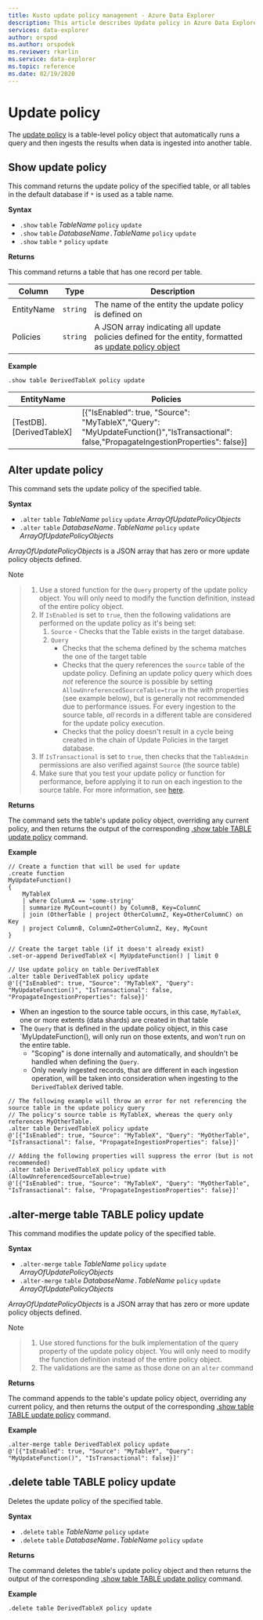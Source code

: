 ```yaml
---
title: Kusto update policy management - Azure Data Explorer
description: This article describes Update policy in Azure Data Explorer.
services: data-explorer
author: orspod
ms.author: orspodek
ms.reviewer: rkarlin
ms.service: data-explorer
ms.topic: reference
ms.date: 02/19/2020
---
```

# Update policy

The [update policy](updatepolicy.md) is a table-level policy object that automatically
runs a query and then ingests the results when data is ingested into another table.

## Show update policy

This command returns the update policy of the specified table,
or all tables in the default database if `*` is used as a table name.

**Syntax**

* `.show` `table` *TableName* `policy` `update`
* `.show` `table` *DatabaseName*`.`*TableName* `policy` `update`
* `.show` `table` `*` `policy` `update`

**Returns**

This command returns a table that has one record per table.

|Column    |Type    |Description                                                                                                                                                           |
|----------|--------|----------------------------------------------------------------------------------------------------------------------------------------------------------------------|
|EntityName|`string`|The name of the entity the update policy is defined on                                                                                                                |
|Policies  |`string`|A JSON array indicating all update policies defined for the entity, formatted as [update policy object](updatepolicy.md#the-update-policy-object)|

**Example**

```kusto
.show table DerivedTableX policy update 
```

|EntityName        |Policies                                                                                                                                    |
|------------------|--------------------------------------------------------------------------------------------------------------------------------------------|
|[TestDB].[DerivedTableX]|[{"IsEnabled": true, "Source": "MyTableX","Query": "MyUpdateFunction()","IsTransactional": false,"PropagateIngestionProperties": false}]|

## Alter update policy

This command sets the update policy of the specified table.

**Syntax**

* `.alter` `table` *TableName* `policy` `update` *ArrayOfUpdatePolicyObjects*
* `.alter` `table` *DatabaseName*`.`*TableName* `policy` `update` *ArrayOfUpdatePolicyObjects*

*ArrayOfUpdatePolicyObjects* is a JSON array that has zero or more update policy objects defined.

> [!NOTE]

> 1. Use a stored function for the `Query` property of the update policy object.
   You will only need to modify the function definition, instead of the entire policy object.
> 1. If `IsEnabled` is set to `true`, then the following validations are performed on the update policy as it's being set:
>    1. `Source` - Checks that the Table exists in the target database.
>    1. `Query`
>        * Checks that the schema defined by the schema matches the one of the target table
>        * Checks that the query references the `source` table of the update policy. 
        Defining an update policy query which does *not* reference the source is possible by setting 
        `AllowUnreferencedSourceTable=true` in the *with* properties (see example below),
        but is generally not recommended due to performance issues. For every ingestion to the source table, 
        *all* records in a different table are considered for the update policy execution.
 >       * Checks that the policy doesn't result in a cycle being created in the chain of Update Policies in the target database.
 > 1. If `IsTransactional` is set to `true`, then checks that the `TableAdmin` permissions are also verified against `Source` (the source table)
 > 1. Make sure that you test your update policy or function for performance, before applying it to run on each ingestion to the source table. For more information, see [here](updatepolicy.md#testing-an-update-policys-performance-impact).

**Returns**

The command sets the table's update policy object, overriding any current policy,
and then returns the output of the corresponding [.show table TABLE update policy](#show-update-policy) command.

**Example**

```kusto
// Create a function that will be used for update
.create function 
MyUpdateFunction()
{
    MyTableX
    | where ColumnA == 'some-string'
    | summarize MyCount=count() by ColumnB, Key=ColumnC
    | join (OtherTable | project OtherColumnZ, Key=OtherColumnC) on Key
    | project ColumnB, ColumnZ=OtherColumnZ, Key, MyCount
}

// Create the target table (if it doesn't already exist)
.set-or-append DerivedTableX <| MyUpdateFunction() | limit 0

// Use update policy on table DerivedTableX
.alter table DerivedTableX policy update
@'[{"IsEnabled": true, "Source": "MyTableX", "Query": "MyUpdateFunction()", "IsTransactional": false, "PropagateIngestionProperties": false}]'
```

* When an ingestion to the source table occurs, in this case, `MyTableX`, one or more extents (data shards) are created in that table
* The `Query` that is defined in the update policy object, in this case `MyUpdateFunction(), will only run on those extents, and won't run on the entire table.
  * "Scoping" is done internally and automatically, and shouldn't be handled when defining the `Query`.
  * Only newly ingested records, that are different in each ingestion operation, will be taken into consideration when ingesting to the `DerivedTableX` derived table.

```kusto
// The following example will throw an error for not referencing the source table in the update policy query
// The policy's source table is MyTableX, whereas the query only references MyOtherTable. 
.alter table DerivedTableX policy update
@'[{"IsEnabled": true, "Source": "MyTableX", "Query": "MyOtherTable", "IsTransactional": false, "PropagateIngestionProperties": false}]'

// Adding the following properties will suppress the error (but is not recommended)
.alter table DerivedTableX policy update with (AllowUnreferencedSourceTable=true)
@'[{"IsEnabled": true, "Source": "MyTableX", "Query": "MyOtherTable", "IsTransactional": false, "PropagateIngestionProperties": false}]'

```

## .alter-merge table TABLE policy update

This command modifies the update policy of the specified table.

**Syntax**

* `.alter-merge` `table` *TableName* `policy` `update` *ArrayOfUpdatePolicyObjects*
* `.alter-merge` `table` *DatabaseName*`.`*TableName* `policy` `update` *ArrayOfUpdatePolicyObjects*

*ArrayOfUpdatePolicyObjects* is a JSON array that has zero or more update policy objects defined.

> [!NOTE]

> 1. Use stored functions for the bulk implementation of the query property of the update policy object. 
     You will only need to modify the function definition instead of the entire policy object.
> 1. The validations are the same as those done on an `alter` command

**Returns**

The command appends to the table's update policy object, overriding any current policy, 
and then returns the output of the corresponding [.show table TABLE update policy](#show-update-policy) command.

**Example**

```kusto
.alter-merge table DerivedTableX policy update 
@'[{"IsEnabled": true, "Source": "MyTableY", "Query": "MyUpdateFunction()", "IsTransactional": false}]'  
``` 

## .delete table TABLE policy update

Deletes the update policy of the specified table.

**Syntax**

* `.delete` `table` *TableName* `policy` `update`
* `.delete` `table` *DatabaseName*`.`*TableName* `policy` `update`

**Returns**

The command deletes the table's update policy object and then returns 
the output of the corresponding [.show table TABLE update policy](#show-update-policy) command.

**Example**

```kusto
.delete table DerivedTableX policy update 
```
